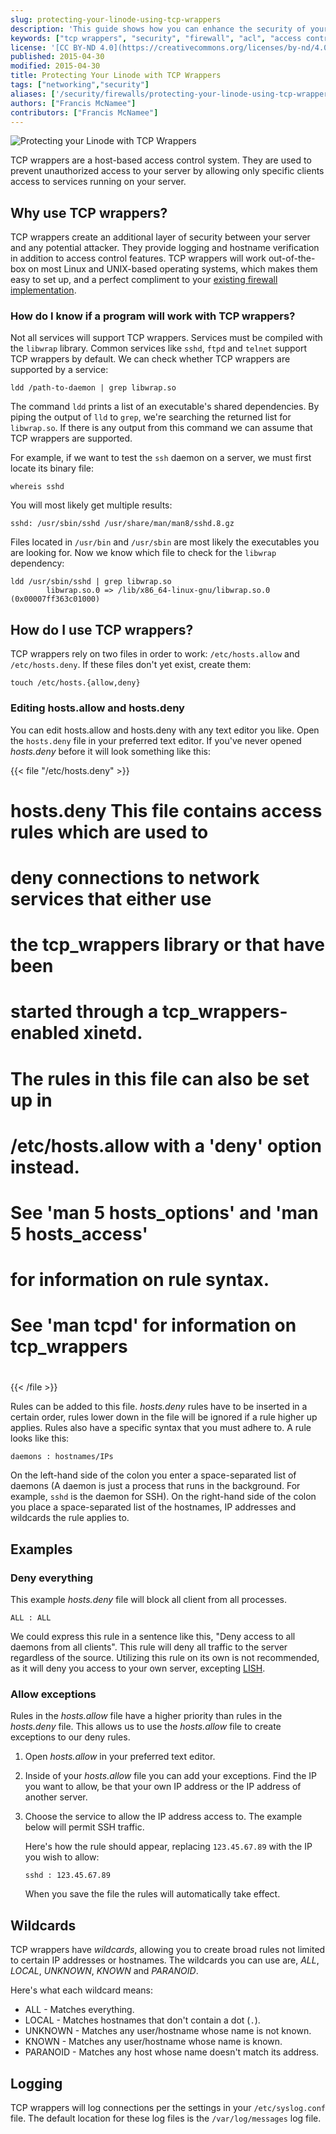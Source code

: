 ```yaml
---
slug: protecting-your-linode-using-tcp-wrappers
description: 'This guide shows how you can enhance the security of your server by using TCP Wrappers, a host-based access control system that prevents unauthorized access.'
keywords: ["tcp wrappers", "security", "firewall", "acl", "access control"]
license: '[CC BY-ND 4.0](https://creativecommons.org/licenses/by-nd/4.0)'
published: 2015-04-30
modified: 2015-04-30
title: Protecting Your Linode with TCP Wrappers
tags: ["networking","security"]
aliases: ['/security/firewalls/protecting-your-linode-using-tcp-wrappers/']
authors: ["Francis McNamee"]
contributors: ["Francis McNamee"]
---
```



![Protecting your Linode with TCP Wrappers](protecting-your-linode-with-tcp-wrappers.png "Protecting your Linode with TCP Wrappers")

TCP wrappers are a host-based access control system. They are used to prevent unauthorized access to your server by allowing only specific clients access to services running on your server.

## Why use TCP wrappers?

TCP wrappers create an additional layer of security between your server and any potential attacker. They provide logging and hostname verification in addition to access control features. TCP wrappers will work out-of-the-box on most Linux and UNIX-based operating systems, which makes them easy to set up, and a perfect compliment to your [existing firewall implementation](/docs/products/compute/compute-instances/guides/set-up-and-secure/#configure-a-firewall).

### How do I know if a program will work with TCP wrappers?

Not all services will support TCP wrappers. Services must be compiled with the `libwrap` library. Common services like `sshd`, `ftpd` and `telnet` support TCP wrappers by default. We can check whether TCP wrappers are supported by a service:

    ldd /path-to-daemon | grep libwrap.so

The command `ldd` prints a list of an executable's shared dependencies. By piping the output of `lld` to `grep`, we're searching the returned list for `libwrap.so`. If there is any output from this command we can assume that TCP wrappers are supported.

For example, if we want to test the `ssh` daemon on a server, we must first locate its binary file:

    whereis sshd

You will most likely get multiple results:

    sshd: /usr/sbin/sshd /usr/share/man/man8/sshd.8.gz

Files located in `/usr/bin` and `/usr/sbin` are most likely the executables you are looking for. Now we know which file to check for the `libwrap` dependency:

    ldd /usr/sbin/sshd | grep libwrap.so
            libwrap.so.0 => /lib/x86_64-linux-gnu/libwrap.so.0 (0x00007ff363c01000)

## How do I use TCP wrappers?

TCP wrappers rely on two files in order to work: `/etc/hosts.allow` and `/etc/hosts.deny`. If these files don't yet exist, create them:

    touch /etc/hosts.{allow,deny}

### Editing hosts.allow and hosts.deny

You can edit hosts.allow and hosts.deny with any text editor you like. Open the `hosts.deny` file in your preferred text editor. If you've never opened *hosts.deny* before it will look something like this:

{{< file "/etc/hosts.deny" >}}
#
# hosts.deny  This file contains access rules which are used to
  #    deny connections to network services that either use
  #    the tcp_wrappers library or that have been
  #    started through a tcp_wrappers-enabled xinetd.
  #
  #    The rules in this file can also be set up in
  #    /etc/hosts.allow with a 'deny' option instead.
  #
  #    See 'man 5 hosts_options' and 'man 5 hosts_access'
  #    for information on rule syntax.
  #    See 'man tcpd' for information on tcp_wrappers
  #

{{< /file >}}


Rules can be added to this file. *hosts.deny* rules have to be inserted in a certain order, rules lower down in the file will be ignored if a rule higher up applies. Rules also have a specific syntax that you must adhere to. A rule looks like this:

    daemons : hostnames/IPs

On the left-hand side of the colon you enter a space-separated list of daemons (A daemon is just a process that runs in the background. For example, `sshd` is the daemon for SSH). On the right-hand side of the colon you place a space-separated list of the hostnames, IP addresses and wildcards the rule applies to.

## Examples

### Deny everything
This example *hosts.deny* file will block all client from all processes.

    ALL : ALL

We could express this rule in a sentence like this, "Deny access to all daemons from all clients". This rule will deny all traffic to the server regardless of the source. Utilizing this rule on its own is not recommended, as it will deny you access to your own server, excepting [LISH](/docs/products/compute/compute-instances/guides/lish/).

### Allow exceptions

Rules in the *hosts.allow* file have a higher priority than rules in the *hosts.deny* file. This allows us to use the *hosts.allow* file to create exceptions to our deny rules.

1.  Open *hosts.allow* in your preferred text editor.

2.  Inside of your *hosts.allow* file you can add your exceptions. Find the IP you want to allow, be that your own IP address or the IP address of another server.

3.  Choose the service to allow the IP address access to. The example below will permit SSH traffic.

    Here's how the rule should appear, replacing `123.45.67.89` with the IP you wish to allow:

        sshd : 123.45.67.89

    When you save the file the rules will automatically take effect.

## Wildcards

TCP wrappers have *wildcards*, allowing you to create broad rules not limited to certain IP addresses or hostnames. The wildcards you can use are, *ALL*, *LOCAL*, *UNKNOWN*, *KNOWN* and *PARANOID*.

Here's what each wildcard means:

* ALL - Matches everything.
* LOCAL - Matches hostnames that don't contain a dot (`.`).
* UNKNOWN - Matches any user/hostname whose name is not known.
* KNOWN - Matches any user/hostname whose name is known.
* PARANOID - Matches any host whose name doesn't match its address.


## Logging

TCP wrappers will log connections per the settings in your `/etc/syslog.conf` file. The default location for these log files is the `/var/log/messages` log file.
